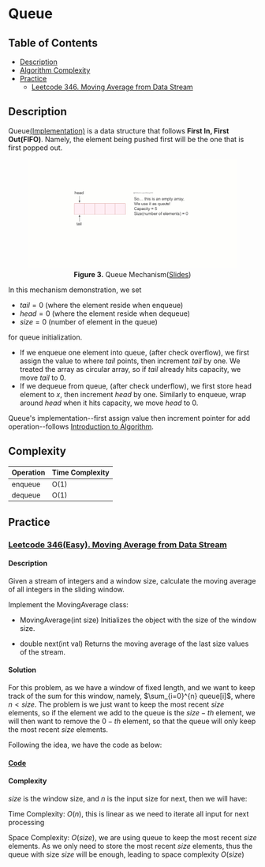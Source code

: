 # Queue
## Table of Contents
- [Description](#description)
- [Algorithm Complexity](#complexity)
- [Practice](#practice)
  - [Leetcode 346. Moving Average from Data Stream](#leetcode-346easy-moving-average-from-data-stream)
  
## Description
Queue[(Implementation)](/src/main/java/data_structures/queue/Queue.java) is a data structure that follows **First In, First Out(FIFO)**. Namely, the element being pushed first will be the one that is first popped out.

<figure style="text-align: center;">
  <img src="./images/queue.gif" alt="Queue description">
  <figcaption>
    <strong>Figure 3.</strong> Queue Mechanism(<a href="./slides/queue.pptx">Slides</a>)<br>
  </figcaption>
</figure>

In this mechanism demonstration, we set 
+ $tail = 0$ (where the element reside when enqueue)
+ $head = 0$ (where the element reside when dequeue)
+ $size = 0$ (number of element in the queue)

for queue initialization.

+ If we enqueue one element into queue, (after check overflow), we first assign the value to where $tail$ points, then increment $tail$ by one. We treated the array as circular array, so if $tail$ already hits capacity, we move $tail$ to 0.
+ If we dequeue from queue, (after check underflow), we first store head element to $x$, then increment $head$ by one. Similarly to enqueue, wrap around $head$ when it hits capacity, we move $head$ to 0.

Queue's implementation--first assign value then increment pointer for add operation--follows [Introduction to Algorithm](https://www.google.com/books/edition/Introduction_to_Algorithms_fourth_editio/RSMuEAAAQBAJ?hl=en&gbpv=0). 

## Complexity
| Operation | Time Complexity |
|-----------|-----------------|
| enqueue      | O(1)          |
| dequeue       | O(1)          |

## Practice
### [Leetcode 346(Easy). Moving Average from Data Stream](https://leetcode.com/problems/moving-average-from-data-stream/)
#### Description
Given a stream of integers and a window size, calculate the moving average of all integers in the sliding window.

Implement the MovingAverage class:

+ MovingAverage(int size) Initializes the object with the size of the window size.

+ double next(int val) Returns the moving average of the last size values of the stream.

#### Solution
For this problem, as we have a window of fixed length, and we want to keep track of the sum for this window, namely, $\sum_{i=0}^{n} queue[i]$, where $n< size$. The problem is we just want to keep the most recent $size$ elements, so if the element we add to the queue is the $size-th$ element, we will then want to remove the $0-th$ element, so that the queue will only keep the most recent $size$ elements.

Following the idea, we have the code as below:

#### [Code](/src/main/java/data_structures/queue/MovingAverage.java)

#### Complexity
$size$ is the window size, and $n$ is the input size for next, then we will have:

Time Complexity: $O(n)$, this is linear as we need to iterate all input for next processing

Space Complexity: $O(size)$, we are using queue to keep the most recent $size$ elements. As we only need to store the most recent $size$ elements, thus the queue with size $size$ will be enough, leading to space complexity $O(size)$